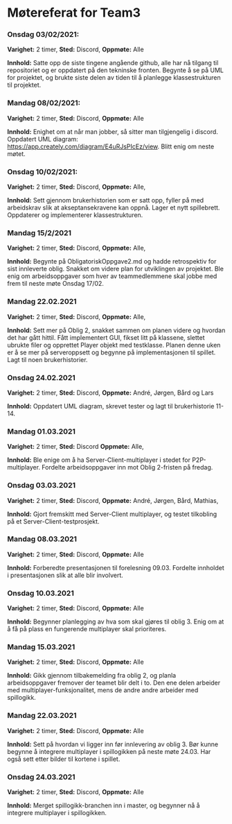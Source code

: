 # Møtereferat for Team3

### Onsdag 03/02/2021:
**Varighet:** 2 timer,
**Sted:** Discord,
**Oppmøte:** Alle

**Innhold:** Satte opp de siste tingene angående github, alle har nå tilgang til repositoriet og er oppdatert på den tekninske fronten.
Begynte å se på UML for projektet, og brukte siste delen av tiden til å planlegge klassestrukturen til projektet.


### Mandag 08/02/2021:
**Varighet:** 2 timer,
**Sted:** Discord,
**Oppmøte:** Alle

**Innhold:** Enighet om at når man jobber, så sitter man tilgjengelig i discord.
Oppdatert UML diagram: https://app.creately.com/diagram/E4uRJsPIcEz/view. Blitt enig om neste møtet.


### Onsdag 10/02/2021:
**Varighet:** 2 timer,
**Sted:** Discord,
**Oppmøte:** Alle,

**Innhold:** Sett gjennom brukerhistorien som er satt opp, fyller på med arbeidskrav slik at akseptansekravene kan oppnå. Lager
et nytt spillebrett. Oppdaterer og implementerer klassestrukturen.


### Mandag 15/2/2021
**Varighet:** 2 timer,
**Sted:** Discord,
**Oppmøte:** Alle,

**Innhold:** Begynte på ObligatoriskOppgave2.md og hadde retrospektiv for sist innleverte oblig. Snakket om videre plan for utviklingen
av projektet. Ble enig om arbeidsoppgaver som hver av teammedlemmene skal jobbe med frem til neste møte Onsdag 17/02.


### Mandag 22.02.2021
**Varighet:** 2 timer, 
**Sted:** Discord,
**Oppmøte:** Alle,

**Innhold:** Sett mer på Oblig 2, snakket sammen om planen videre og hvordan det har gått hittil. Fått implementert GUI, fikset litt på klassene, slettet
ubrukte filer og opprettet Player objekt med testklasse. Planen denne uken er å se mer på serveroppsett og begynne på implementasjonen til spillet.
Lagt til noen brukerhistorier.


### Onsdag 24.02.2021
**Varighet:** 2 timer,
**Sted:** Discord,
**Oppmøte:** André, Jørgen, Bård og Lars

**Innhold:** Oppdatert UML diagram, skrevet tester og lagt til brukerhistorie 11-14.


### Mandag 01.03.2021
**Varighet:** 2 timer,
**Sted:** Discord
**Oppmøte:** Alle,

**Innhold:** Ble enige om å ha Server-Client-multiplayer i stedet for P2P-multiplayer. 
Fordelte arbeidsoppgaver inn mot Oblig 2-fristen på fredag.


### Onsdag 03.03.2021
**Varighet:** 2 timer,
**Sted:** Discord,
**Oppmøte:** André, Jørgen, Bård, Mathias,

**Innhold:** Gjort fremskitt med Server-Client multiplayer, og testet tilkobling
på et Server-Client-testprosjekt.

### Mandag 08.03.2021
**Varighet:** 2 timer,
**Sted:** Discord,
**Oppmøte:** Alle

**Innhold:** Forberedte presentasjonen til forelesning 09.03. Fordelte innholdet
i presentasjonen slik at alle blir involvert.


### Onsdag 10.03.2021
**Varighet:** 2 timer,
**Sted:** Discord,
**Oppmøte:** Alle

**Innhold:** Begynner planlegging av hva som skal gjøres til oblig 3. Enig om at
å få på plass en fungerende multiplayer skal prioriteres.


### Mandag 15.03.2021
**Varighet:** 2 timer,
**Sted:** Discord,
**Oppmøte:** Alle

**Innhold:** Gikk gjennom tilbakemelding fra oblig 2, og planla arbeidsoppgaver
fremover der teamet blir delt i to. Den ene delen arbeider med
multiplayer-funksjonalitet, mens de andre andre arbeider med spillogikk.


### Mandag 22.03.2021
**Varighet:** 2 timer,
**Sted:** Discord,
**Oppmøte:** Alle

**Innhold:** Sett på hvordan vi ligger inn før innlevering av oblig 3. Bør kunne
begynne å integrere multiplayer i spillogikken på neste møte 24.03. Har også sett
etter bilder til kortene i spillet.


### Onsdag 24.03.2021
**Varighet:** 2 timer,
**Sted:** Discord,
**Oppmøte:** Alle

**Innhold:** Merget spillogikk-branchen inn i master, og begynner nå å integrere
multiplayer i spillogikken.